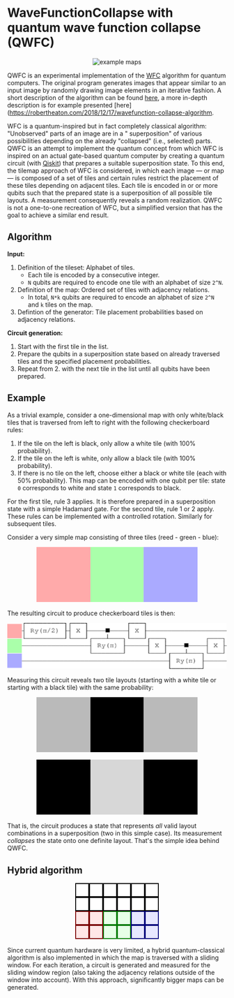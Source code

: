 # WaveFunctionCollapse with quantum wave function collapse (QWFC)

<p align="center"><img alt="example maps" src="images/example.png"></p>

QWFC is an experimental implementation of the [WFC](https://github.com/mxgmn/WaveFunctionCollapse) algorithm for quantum
computers. The original program generates images that appear similar to an input image by randomly drawing image
elements in an iterative fashion. A short description of the algorithm can be found [here](https://github.com/mxgmn/WaveFunctionCollapse), a more in-depth description is for example
presented [here](https://robertheaton.com/2018/12/17/wavefunction-collapse-algorithm.

WFC is a quantum-inspired but in fact completely classical algorithm: "Unobserved" parts of an image are in a "
superposition" of various possibilities depending on the already "collapsed" (i.e., selected) parts. QWFC is an attempt
to implement the quantum concept from which WFC is inspired on an actual gate-based quantum computer by creating a
quantum circuit (with [Qiskit](https://qiskit.org/)) that prepares a suitable superposition state. To this end, the tilemap approach of WFC is considered, in
which each image — or map — is composed of a set of tiles and certain rules restrict the placement of these tiles
depending on adjacent tiles. Each tile is encoded in or or more qubits such that the prepared state is a superposition
of all possible tile layouts. A measurement consequently reveals a random realization. QWFC is not a one-to-one
recreation of WFC, but a simplified version that has the goal to achieve a similar end result.

## Algorithm

**Input:**

1. Definition of the tileset: Alphabet of tiles.
    * Each tile is encoded by a consecutive integer.
    * `N` qubits are required to encode one tile with an alphabet of size `2^N`.
2. Definition of the map: Ordered set of tiles with adjacency relations.
    * In total, `N*k` qubits are required to encode an alphabet of size `2^N` and `k` tiles on the map.
3. Defintion of the generator: Tile placement probabilities based on adjacency relations.

**Circuit generation:**

1. Start with the first tile in the list.
2. Prepare the qubits in a superposition state based on already traversed tiles and the specified placement
   probabilities.
3. Repeat from 2. with the next tile in the list until all qubits have been prepared.

## Example

As a trivial example, consider a one-dimensional map with only white/black tiles that is traversed from left to right
with the following checkerboard rules:

1. If the tile on the left is black, only allow a white tile (with 100% probability).
2. If the tile on the left is white, only allow a black tile (with 100% probability).
3. If there is no tile on the left, choose either a black or white tile (each with 50% probability).
   This map can be encoded with one qubit per tile: state `0` corresponds to white and state `1` corresponds to black.

For the first tile, rule 3 applies. It is therefore prepared in a superposition state with a simple Hadamard gate. For
the second tile, rule 1 or 2 apply. These rules can be implemented with a controlled rotation. Similarly for subsequent
tiles.

Consider a very simple map consisting of three tiles (reed - green - blue):

<p align="center"><img alt="checkerboard tiles" src="images/checker-tiles.png"></p>

The resulting circuit to produce checkerboard tiles is then:

<p align="center"><img alt="checkerboard circuit" src="images/checker-circuit.png"></p>

Measuring this circuit reveals two tile layouts (starting with a white tile or starting with a black tile) with the same
probability:

<p align="center"><img alt="checkerboard layout A" src="images/checker-tiles-0.png"></p>
<p align="center"><img alt="checkerboard layout B" src="images/checker-tiles-1.png"></p>

That is, the circuit produces a state that represents *all* valid layout combinations in a superposition (two in this
simple case). Its measurement *collapses* the state onto one definite layout. That's the simple idea behind QWFC.

## Hybrid algorithm

<p align="center"><img alt="hybrid algorithm" src="images/hybrid.png"></p>

Since current quantum hardware is very limited, a hybrid quantum-classical algorithm is also implemented in which the
map is traversed with a sliding window. For each iteration, a circuit is generated and measured for the sliding window
region (also taking the adjacency relations outside of the window into account). With this approach, significantly
bigger maps can be generated.
